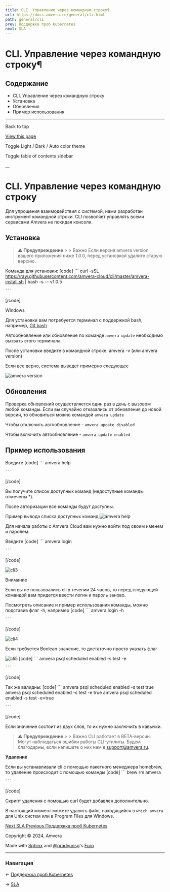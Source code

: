 ```yaml
---
title: CLI. Управление через командную строку¶
url: https://docs.amvera.ru/general/cli.html
path: general/cli
prev: Поддержка проб Kubernetes
next: SLA
---
```


# CLI. Управление через командную строку¶

## Содержание

- CLI. Управление через командную строку
- Установка
- Обновления
- Пример использования

---

Back to top

[ View this page ](<../_sources/general/cli.md.txt> "View this page")

Toggle Light / Dark / Auto color theme

Toggle table of contents sidebar

__

# CLI. Управление через командную строку

Для упрощения взаимодействия с системой, нами разработан инструмент командной строки. CLI позволяет управлять всеми сервисами Amvera не покидая консоли.

## Установка

> **⚠️ Предупреждение** > > Важно Если версия amvera version вашего приложения ниже 1.0.0, перед установкой удалите старую версию. 

Команда для установки:
[code] 
    ```
    curl -sSL https://raw.githubusercontent.com/amvera-cloud/cli/master/amvera-install.sh | bash -s -- v1.0.5
    
    ```
    
[/code]

Windows

Для установки вам потребуется терминал с поддержкой bash, например, [Git bash](<https://git-scm.com/downloads/win>)

Автообновление или обновление по команде ``amvera update`` необходимо вызвать этого терминала.

  

После установки введите в командной строке: amvera -v (или amvera version)

Если все верно, cистема выведет примерно следующее

![amvera version](images/cli-version.png)

## Обновления

Проверка обновлений осуществляется один раз в день с вызовом любой команды. Если вы случайно отказались от обновления до новой версии, то обновиться можно командой ``amvera update``

Чтобы отключить автообновление - ``amvera update disabled``

Чтобы включить автообновление - ``amvera update enabled``

## Пример использования

Введите
[code] 
    ```
    amvera help 
    
    ```
    
[/code]

Вы получите список доступных команд (недоступные команды отмечены *).

После авторизации все команды будут доступны.

Пример вывода списка доступных команд ![amvera help](images/cli-help.png)

Для начала работы с Amvera Сloud вам нужно войти под своим именем и паролем.

Введите
[code] 
    ```
    amvera login
    
    ```
    
[/code]

![cli3](images/cli-login.png)

Внимание

Если вы не пользовались cli в течении 24 часов, то перед следующей командой вам придется ввести логин и пароль заново.

Посмотреть описание и пример использования команды, можно подставив флаг -h, например
[code] 
    ```
    amvera login -h
    
    ```
    
[/code]

![cli4](images/cli-help-flag.png)

Если требуется Boolean значение, то достаточно просто указать флаг

![cli5](images/cli-boolean.png)
[code] 
    ```
    amvera psql scheduled enabled -s test -e
    
    ```
    
[/code]

Так же валидны:
[code] 
    ```
    amvera psql scheduled enabled -s test true
    amvera psql scheduled enabled -s test -e true
    amvera psql scheduled enabled -s test -e=true
    
    ```
    
[/code]

Если значение состоит из двух слов, то их нужно заключить в кавычки.

> **⚠️ Предупреждение** > > Важно CLI работает в BETA-версии. Могут наблюдаться ошибки работы CLI-утилиты. Будем благодарны, если напишете о них нам в support@amvera.ru. 

**Удаление**

Если вы устанавливали cli с помощью пакетного менеджера homebrew, то удаление происходит с помощью команды
[code] 
    ```
    brew rm amvera
    
    ```
    
[/code]

Скрипт удаления с помощью curl будет добавлен дополнительно.

В настоящий момент можете удалить файл, находящийся в ``which amvera`` для Unix систем или в Program Files для Windows.

[ Next SLA ](<sla.html>) [ Previous Поддержка проб Kubernetes ](<k8sprobe.html>)

Copyright © 2024, Amvera 

Made with [Sphinx](<https://www.sphinx-doc.org/>) and [@pradyunsg](<https://pradyunsg.me>)'s [Furo](<https://github.com/pradyunsg/furo>)


---

### Навигация

← [Поддержка проб Kubernetes](k8sprobe.md)

→ [SLA](sla.md)
